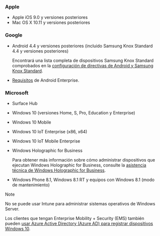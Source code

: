 

### <a name="apple"></a>Apple
- Apple iOS 9.0 y versiones posteriores
- Mac OS X 10.11 y versiones posteriores

### <a name="google"></a>Google
- Android 4.4 y versiones posteriores (incluido Samsung Knox Standard 4.4 y versiones posteriores)

  Encontrará una lista completa de dispositivos Samsung Knox Standard comprobados en la [configuración de directivas de Android y Samsung Knox Standard](/intune/supported-devices-browsers#supported-samsung-knox-standard-devices).


- [Requisitos](https://support.google.com/work/android/answer/6174145?hl=en) de Android Enterprise.

### <a name="microsoft"></a>Microsoft

- Surface Hub
- Windows 10 (versiones Home, S, Pro, Education y Enterprise)
- Windows 10 Mobile
- Windows 10 IoT Enterprise (x86, x64)
- Windows 10 IoT Mobile Enterprise
- Windows Holographic for Business

  Para obtener más información sobre cómo administrar dispositivos que ejecutan Windows Holographic for Business, consulte la [asistencia técnica de Windows Holographic for Business](../windows-holographic-for-business.md).

- Windows Phone 8.1, Windows 8.1 RT y equipos con Windows 8.1 (modo de mantenimiento)

> [!NOTE]
> No se puede usar Intune para administrar sistemas operativos de Windows Server.

Los clientes que tengan Enterprise Mobility + Security (EMS) también pueden [usar Azure Active Directory (Azure AD) para registrar dispositivos Windows 10](/intune-classic/deploy-use/set-up-windows-device-management-with-microsoft-intune#azure-active-directory-enrollment).


